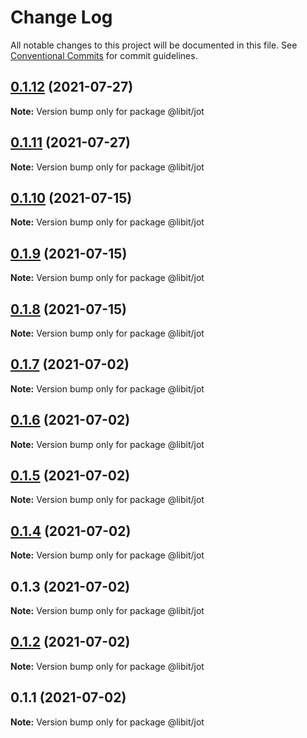 # Change Log

All notable changes to this project will be documented in this file.
See [Conventional Commits](https://conventionalcommits.org) for commit guidelines.

## [0.1.12](https://gitr.net/mindary/libit/compare/@libit/jot@0.1.11...@libit/jot@0.1.12) (2021-07-27)

**Note:** Version bump only for package @libit/jot





## [0.1.11](https://gitr.net/mindary/libit/compare/@libit/jot@0.1.10...@libit/jot@0.1.11) (2021-07-27)

**Note:** Version bump only for package @libit/jot





## [0.1.10](https://gitr.net/mindary/libit/compare/@libit/jot@0.1.9...@libit/jot@0.1.10) (2021-07-15)

**Note:** Version bump only for package @libit/jot





## [0.1.9](https://gitr.net/mindary/libit/compare/@libit/jot@0.1.8...@libit/jot@0.1.9) (2021-07-15)

**Note:** Version bump only for package @libit/jot





## [0.1.8](https://gitr.net/mindary/libit/compare/@libit/jot@0.1.7...@libit/jot@0.1.8) (2021-07-15)

**Note:** Version bump only for package @libit/jot





## [0.1.7](https://gitr.net/mindary/libit/compare/@libit/jot@0.1.6...@libit/jot@0.1.7) (2021-07-02)

**Note:** Version bump only for package @libit/jot





## [0.1.6](https://gitr.net/mindary/libit/compare/@libit/jot@0.1.5...@libit/jot@0.1.6) (2021-07-02)

**Note:** Version bump only for package @libit/jot





## [0.1.5](https://gitr.net/mindary/libit/compare/@libit/jot@0.1.4...@libit/jot@0.1.5) (2021-07-02)

**Note:** Version bump only for package @libit/jot





## [0.1.4](https://gitr.net/mindary/libit/compare/@libit/jot@0.1.3...@libit/jot@0.1.4) (2021-07-02)

**Note:** Version bump only for package @libit/jot





## 0.1.3 (2021-07-02)

**Note:** Version bump only for package @libit/jot





## [0.1.2](https://gitr.net/mindary/libit/compare/@libit/jot@0.1.1...@libit/jot@0.1.2) (2021-07-02)

**Note:** Version bump only for package @libit/jot





## 0.1.1 (2021-07-02)

**Note:** Version bump only for package @libit/jot
